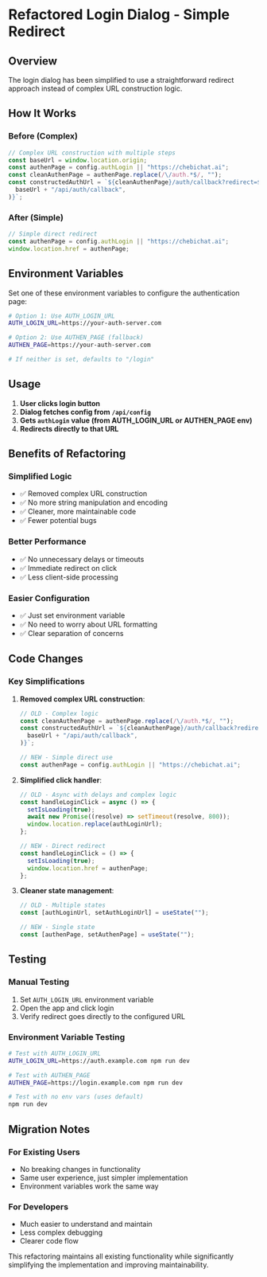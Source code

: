 # Refactored Login Dialog - Simple Redirect

## Overview

The login dialog has been simplified to use a straightforward redirect approach instead of complex URL construction logic.

## How It Works

### Before (Complex)
```typescript
// Complex URL construction with multiple steps
const baseUrl = window.location.origin;
const authenPage = config.authLogin || "https://chebichat.ai";
const cleanAuthenPage = authenPage.replace(/\/auth.*$/, "");
const constructedAuthUrl = `${cleanAuthenPage}/auth/callback?redirect=${encodeURIComponent(
  baseUrl + "/api/auth/callback",
)}`;
```

### After (Simple)
```typescript
// Simple direct redirect
const authenPage = config.authLogin || "https://chebichat.ai";
window.location.href = authenPage;
```

## Environment Variables

Set one of these environment variables to configure the authentication page:

```bash
# Option 1: Use AUTH_LOGIN_URL
AUTH_LOGIN_URL=https://your-auth-server.com

# Option 2: Use AUTHEN_PAGE (fallback)
AUTHEN_PAGE=https://your-auth-server.com

# If neither is set, defaults to "/login"
```

## Usage

1. **User clicks login button**
2. **Dialog fetches config from `/api/config`**
3. **Gets `authLogin` value (from AUTH_LOGIN_URL or AUTHEN_PAGE env)**
4. **Redirects directly to that URL**

## Benefits of Refactoring

### Simplified Logic
- ✅ Removed complex URL construction
- ✅ No more string manipulation and encoding
- ✅ Cleaner, more maintainable code
- ✅ Fewer potential bugs

### Better Performance
- ✅ No unnecessary delays or timeouts
- ✅ Immediate redirect on click
- ✅ Less client-side processing

### Easier Configuration
- ✅ Just set environment variable
- ✅ No need to worry about URL formatting
- ✅ Clear separation of concerns

## Code Changes

### Key Simplifications

1. **Removed complex URL construction**:
   ```typescript
   // OLD - Complex logic
   const cleanAuthenPage = authenPage.replace(/\/auth.*$/, "");
   const constructedAuthUrl = `${cleanAuthenPage}/auth/callback?redirect=${encodeURIComponent(
     baseUrl + "/api/auth/callback",
   )}`;
   
   // NEW - Simple direct use
   const authenPage = config.authLogin || "https://chebichat.ai";
   ```

2. **Simplified click handler**:
   ```typescript
   // OLD - Async with delays and complex logic
   const handleLoginClick = async () => {
     setIsLoading(true);
     await new Promise((resolve) => setTimeout(resolve, 800));
     window.location.replace(authLoginUrl);
   };
   
   // NEW - Direct redirect
   const handleLoginClick = () => {
     setIsLoading(true);
     window.location.href = authenPage;
   };
   ```

3. **Cleaner state management**:
   ```typescript
   // OLD - Multiple states
   const [authLoginUrl, setAuthLoginUrl] = useState("");
   
   // NEW - Single state
   const [authenPage, setAuthenPage] = useState("");
   ```

## Testing

### Manual Testing
1. Set `AUTH_LOGIN_URL` environment variable
2. Open the app and click login
3. Verify redirect goes directly to the configured URL

### Environment Variable Testing
```bash
# Test with AUTH_LOGIN_URL
AUTH_LOGIN_URL=https://auth.example.com npm run dev

# Test with AUTHEN_PAGE
AUTHEN_PAGE=https://login.example.com npm run dev

# Test with no env vars (uses default)
npm run dev
```

## Migration Notes

### For Existing Users
- No breaking changes in functionality
- Same user experience, just simpler implementation
- Environment variables work the same way

### For Developers
- Much easier to understand and maintain
- Less complex debugging
- Clearer code flow

This refactoring maintains all existing functionality while significantly simplifying the implementation and improving maintainability.
